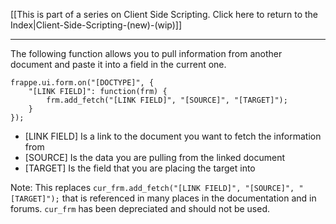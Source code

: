 [[This is part of a series on Client Side Scripting.  Click here to return to the Index|Client-Side-Scripting-(new)-(wip)]]
***

The following function allows you to pull information from another document and paste it into a field in the current one.

```
frappe.ui.form.on("[DOCTYPE]", {
	"[LINK FIELD]": function(frm) {
		frm.add_fetch("[LINK FIELD]", "[SOURCE]", "[TARGET]");
	}
});
```
* [LINK FIELD] Is a link to the document you want to fetch the information from
* [SOURCE] Is the data you are pulling from the linked document
* [TARGET] Is the field that you are placing the target into

Note:  This replaces `cur_frm.add_fetch("[LINK FIELD]", "[SOURCE]", "[TARGET]");` that is referenced in many places in the documentation and in forums.  `cur_frm` has been depreciated and should not be used.



